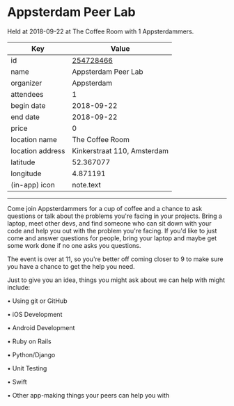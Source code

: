 # Appsterdam Peer Lab
Held at 2018-09-22 at The Coffee Room with 1 Appsterdammers.
        
|Key|Value
|---|---|
|id|[254728466](https://www.meetup.com/appsterdam/events/254728466/)|
|name|Appsterdam Peer Lab|
|organizer|Appsterdam|
|attendees|1|
|begin date|2018-09-22|
|end date|2018-09-22|
|price|0|
|location name|The Coffee Room|
|location address|Kinkerstraat 110, Amsterdam|
|latitude|52.367077|
|longitude|4.871191|
|(in-app) icon|note.text|

---

Come join Appsterdammers for a cup of coffee and a chance to ask questions or talk about the problems you're facing in your projects. Bring a laptop, meet other devs, and find someone who can sit down with your code and help you out with the problem you're facing. If you'd like to just come and answer questions for people, bring your laptop and maybe get some work done if no one asks you questions.

The event is over at 11, so you're better off coming closer to 9 to make sure you have a chance to get the help you need.

Just to give you an idea, things you might ask about we can help with might include:

• Using git or GitHub

• iOS Development

• Android Development

• Ruby on Rails

• Python/Django

• Unit Testing

• Swift

• Other app-making things your peers can help you with


